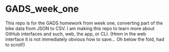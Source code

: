 GADS_week_one
=============

This repo is for the GADS homework from week one, converting part of the bike data from JSON to CSV.
I am making this repo to learn more about GitHub interfaces and such, web, the app, or CLI. 
(Hmm in the web interface it is not immediately obvious how to save... Oh below the fold, had to scroll!)
